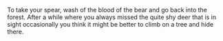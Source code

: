 To take your spear, wash of the blood of the bear and go back into the forest. After a while where you always missed the quite shy deer that is in sight occasionally you think it might be better to climb on a tree and 
hide there.